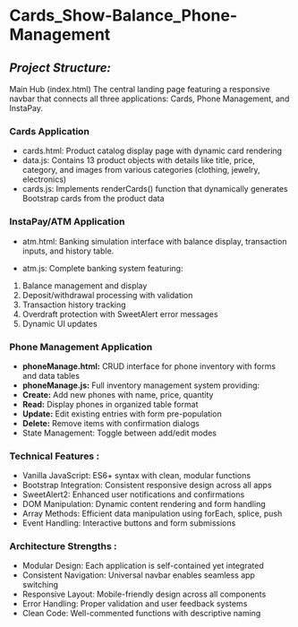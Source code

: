 # Cards_Show-Balance_Phone-Management

## *Project Structure:*
Main Hub (index.html)
The central landing page featuring a responsive navbar that connects all three applications: Cards, Phone Management, and InstaPay.

### Cards Application

- cards.html: Product catalog display page with dynamic card rendering
- data.js: Contains 13 product objects with details like title, price, category, and images from various categories (clothing, jewelry, electronics)
- cards.js: Implements renderCards() function that dynamically generates Bootstrap cards from the product data

### InstaPay/ATM Application

- atm.html: Banking simulation interface with balance display, transaction inputs, and history table.

- atm.js: Complete banking system featuring:
1. Balance management and display
2. Deposit/withdrawal processing with validation
3. Transaction history tracking
4. Overdraft protection with SweetAlert error messages
5. Dynamic UI updates

### Phone Management Application

- **phoneManage.html:** CRUD interface for phone inventory with forms and data tables
- **phoneManage.js:** Full inventory management system providing:
- **Create:** Add new phones with name, price, quantity
- **Read:** Display phones in organized table format
- **Update:** Edit existing entries with form pre-population
- **Delete:** Remove items with confirmation dialogs
- State Management: Toggle between add/edit modes

### Technical Features :

- Vanilla JavaScript: ES6+ syntax with clean, modular functions
- Bootstrap Integration: Consistent responsive design across all apps
- SweetAlert2: Enhanced user notifications and confirmations
- DOM Manipulation: Dynamic content rendering and form handling
- Array Methods: Efficient data manipulation using forEach, splice, push
- Event Handling: Interactive buttons and form submissions

### Architecture Strengths :

- Modular Design: Each application is self-contained yet integrated
- Consistent Navigation: Universal navbar enables seamless app switching
- Responsive Layout: Mobile-friendly design across all components
- Error Handling: Proper validation and user feedback systems
- Clean Code: Well-commented functions with descriptive naming
